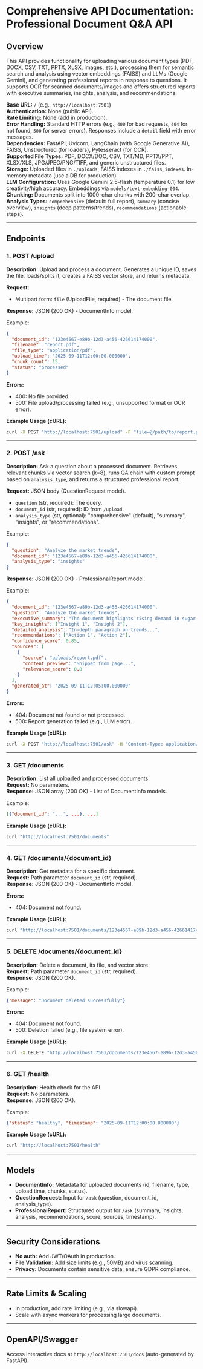 # Comprehensive API Documentation: Professional Document Q&A API

## Overview
This API provides functionality for uploading various document types (PDF, DOCX, CSV, TXT, PPTX, XLSX, images, etc.), processing them for semantic search and analysis using vector embeddings (FAISS) and LLMs (Google Gemini), and generating professional reports in response to questions. It supports OCR for scanned documents/images and offers structured reports with executive summaries, insights, analysis, and recommendations.

**Base URL:** `/` (e.g., `http://localhost:7501`)  
**Authentication:** None (public API).  
**Rate Limiting:** None (add in production).  
**Error Handling:** Standard HTTP errors (e.g., `400` for bad requests, `404` for not found, `500` for server errors). Responses include a `detail` field with error messages.  
**Dependencies:** FastAPI, Uvicorn, LangChain (with Google Generative AI), FAISS, Unstructured (for loaders), Pytesseract (for OCR).  
**Supported File Types:** PDF, DOCX/DOC, CSV, TXT/MD, PPTX/PPT, XLSX/XLS, JPG/JPEG/PNG/TIFF, and generic unstructured files.  
**Storage:** Uploaded files in `./uploads`, FAISS indexes in `./faiss_indexes`. In-memory metadata (use a DB for production).  
**LLM Configuration:** Uses Google Gemini 2.5-flash (temperature 0.1) for low creativity/high accuracy. Embeddings via `models/text-embedding-004`.  
**Chunking:** Documents split into 1000-char chunks with 200-char overlap.  
**Analysis Types:** `comprehensive` (default: full report), `summary` (concise overview), `insights` (deep patterns/trends), `recommendations` (actionable steps).  

---

## Endpoints

### 1. POST /upload
**Description:** Upload and process a document. Generates a unique ID, saves the file, loads/splits it, creates a FAISS vector store, and returns metadata.

**Request:**  
- Multipart form: `file` (UploadFile, required) - The document file.

**Response:** JSON (200 OK) - DocumentInfo model.

Example:
```json
{
  "document_id": "123e4567-e89b-12d3-a456-426614174000",
  "filename": "report.pdf",
  "file_type": "application/pdf",
  "upload_time": "2025-09-11T12:00:00.000000",
  "chunk_count": 15,
  "status": "processed"
}
```

**Errors:**
- 400: No file provided.
- 500: File upload/processing failed (e.g., unsupported format or OCR error).

**Example Usage (cURL):**
```bash
curl -X POST "http://localhost:7501/upload" -F "file=@/path/to/report.pdf"
```

---

### 2. POST /ask
**Description:** Ask a question about a processed document. Retrieves relevant chunks via vector search (k=8), runs QA chain with custom prompt based on `analysis_type`, and returns a structured professional report.

**Request:** JSON body (QuestionRequest model).  
- `question` (str, required): The query.  
- `document_id` (str, required): ID from `/upload`.  
- `analysis_type` (str, optional): "comprehensive" (default), "summary", "insights", or "recommendations".

Example:
```json
{
  "question": "Analyze the market trends",
  "document_id": "123e4567-e89b-12d3-a456-426614174000",
  "analysis_type": "insights"
}
```

**Response:** JSON (200 OK) - ProfessionalReport model.

Example:
```json
{
  "document_id": "123e4567-e89b-12d3-a456-426614174000",
  "question": "Analyze the market trends",
  "executive_summary": "The document highlights rising demand in sugar exports...",
  "key_insights": ["Insight 1", "Insight 2"],
  "detailed_analysis": "In-depth paragraph on trends...",
  "recommendations": ["Action 1", "Action 2"],
  "confidence_score": 0.85,
  "sources": [
    {
      "source": "uploads/report.pdf",
      "content_preview": "Snippet from page...",
      "relevance_score": 0.8
    }
  ],
  "generated_at": "2025-09-11T12:05:00.000000"
}
```

**Errors:**
- 404: Document not found or not processed.
- 500: Report generation failed (e.g., LLM error).

**Example Usage (cURL):**
```bash
curl -X POST "http://localhost:7501/ask" -H "Content-Type: application/json" -d '{"question": "Summarize the document", "document_id": "123e4567-e89b-12d3-a456-426614174000"}'
```

---

### 3. GET /documents
**Description:** List all uploaded and processed documents.  
**Request:** No parameters.  
**Response:** JSON array (200 OK) - List of DocumentInfo models.

Example:
```json
[{"document_id": "...", ...}, ...]
```

**Example Usage (cURL):**
```bash
curl "http://localhost:7501/documents"
```

---

### 4. GET /documents/{document_id}
**Description:** Get metadata for a specific document.  
**Request:** Path parameter `document_id` (str, required).  
**Response:** JSON (200 OK) - DocumentInfo model.

**Errors:**
- 404: Document not found.

**Example Usage (cURL):**
```bash
curl "http://localhost:7501/documents/123e4567-e89b-12d3-a456-426614174000"
```

---

### 5. DELETE /documents/{document_id}
**Description:** Delete a document, its file, and vector store.  
**Request:** Path parameter `document_id` (str, required).  
**Response:** JSON (200 OK).

Example:
```json
{"message": "Document deleted successfully"}
```

**Errors:**
- 404: Document not found.
- 500: Deletion failed (e.g., file system error).

**Example Usage (cURL):**
```bash
curl -X DELETE "http://localhost:7501/documents/123e4567-e89b-12d3-a456-426614174000"
```

---

### 6. GET /health
**Description:** Health check for the API.  
**Request:** No parameters.  
**Response:** JSON (200 OK).

Example:
```json
{"status": "healthy", "timestamp": "2025-09-11T12:00:00.000000"}
```

**Example Usage (cURL):**
```bash
curl "http://localhost:7501/health"
```

---

## Models

- **DocumentInfo:** Metadata for uploaded documents (id, filename, type, upload time, chunks, status).  
- **QuestionRequest:** Input for `/ask` (question, document_id, analysis_type).  
- **ProfessionalReport:** Structured output for `/ask` (summary, insights, analysis, recommendations, score, sources, timestamp).  

---

## Security Considerations
- **No auth:** Add JWT/OAuth in production.  
- **File Validation:** Add size limits (e.g., 50MB) and virus scanning.  
- **Privacy:** Documents contain sensitive data; ensure GDPR compliance.  

---

## Rate Limits & Scaling
- In production, add rate limiting (e.g., via slowapi).  
- Scale with async workers for processing large documents.  

---

## OpenAPI/Swagger
Access interactive docs at `http://localhost:7501/docs` (auto-generated by FastAPI).
